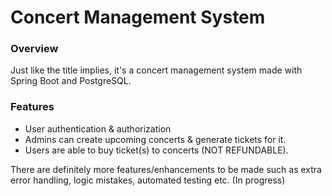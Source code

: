 # Concert Management System

### Overview
Just like the title implies, it's a concert management system made with Spring Boot and PostgreSQL.

### Features
- User authentication & authorization
- Admins can create upcoming concerts & generate tickets for it.
- Users are able to buy ticket(s) to concerts (NOT REFUNDABLE).

There are definitely more features/enhancements to be made such as extra error handling, logic mistakes, automated testing etc. (In progress)
